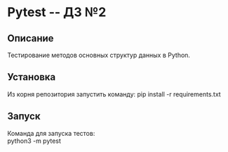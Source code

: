 # Pytest -- ДЗ №2
## Описание
Тестирование методов основных структур данных в Python.
## Установка
Из корня репозитория запустить команду:
pip install -r requirements.txt
## Запуск
Команда для запуска тестов:  
python3 -m pytest
